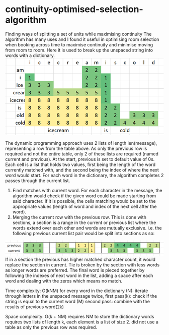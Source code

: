 # continuity-optimised-selection-algorithm
Finding ways of splitting a set of units while maximising continuity 
The algorithm has many uses and I found it useful in optimising room selection when booking across time to maximise continuity and minimise moving from room to room.
Here it is used to break up the unspaced string into words with a dictionary.
![image](https://github.com/nxcleo/continuity-optimised-selection-algorithm/blob/master/splitting.png)
 
The dynamic programming approach uses 2 lists of length len(message), representing a row from the table above. As only the previous row is required and not the entire table, only 2 of these lists are required (named current and previous). At the start, previous is set to default value of 0s.
Each cell is a list that holds two values, first being the length of the word currently matched with, and the second being the index of where the next word would start.
For each word in the dictionary, the algorithm completes 2 passes through the current list. 
1.	Find matches with current word. For each character in the message, the algorithm would check if the given word could be made starting from said character. If it is possible, the cells matching would be set to the appropriate values (length of word and index of the next cell after the word).
2.	Merging the current row with the previous row. This is done with sections, a section is a range in the current or previous list where the words extend over each other and words are mutually exclusive. i.e. the following previous current list pair would be split into sections as so:
 
![image](https://github.com/nxcleo/continuity-optimised-selection-algorithm/blob/master/segments.png)
If in a section the previous has higher matched character count, it would replace the section in current. Tie is broken by the section with less words as longer words are preferred. 
The final word is pieced together by following the indexes of next word in the list, adding a space after each word and dealing with the zeros which means no match.

Time complexity: O(kNM)
        for every word in the dictionary (N):
            iterate through letters in the unspaced message twice,
            first pass(k):
                check if the string is equal to the current word (M)
            second pass: combine with the results of previous word(2k)    
    

Space complexity: O(k + NM)
requires NM to store the dictionary words
requires two lists of length k, each element is a list of size 2. did not use a table as only the previous row was required.
